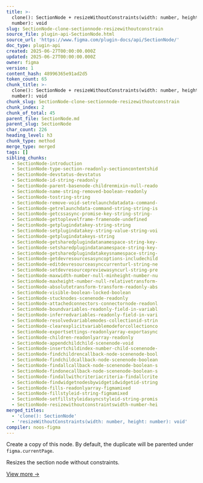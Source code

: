 ```yaml
---
title: >-
  clone(): SectionNode + resizeWithoutConstraints(width: number, height:
  number): void
slug: SectionNode-clone-sectionnode-resizewithoutconstrain
source_file: plugin-api-SectionNode.html
source_url: 'https://www.figma.com/plugin-docs/api/SectionNode/'
doc_type: plugin-api
created: 2025-06-27T00:00:00.000Z
updated: 2025-06-27T00:00:00.000Z
owner: figma
version: 1
content_hash: 48996365e91ad2d5
token_count: 65
chunk_title: >-
  clone(): SectionNode + resizeWithoutConstraints(width: number, height:
  number): void
chunk_slug: SectionNode-clone-sectionnode-resizewithoutconstrain
chunk_index: 2
chunk_of_total: 45
parent_file: SectionNode.md
parent_slug: SectionNode
char_count: 226
heading_level: h3
chunk_type: method
merge_type: merged
tags: []
sibling_chunks:
  - SectionNode-introduction
  - SectionNode-type-section-readonly-sectioncontentshid
  - SectionNode-devstatus-devstatus
  - SectionNode-id-string-readonly
  - SectionNode-parent-basenode-childrenmixin-null-reado
  - SectionNode-name-string-removed-boolean-readonly
  - SectionNode-tostring-string
  - SectionNode-remove-void-setrelaunchdatadata-command-
  - SectionNode-getrelaunchdata-command-string-string-is
  - SectionNode-getcssasync-promise-key-string-string-
  - SectionNode-gettoplevelframe-framenode-undefined
  - SectionNode-getplugindatakey-string-string
  - SectionNode-setplugindatakey-string-value-string-voi
  - SectionNode-getplugindatakeys-string
  - SectionNode-getsharedplugindatanamespace-string-key-
  - SectionNode-setsharedplugindatanamespace-string-key-
  - SectionNode-getsharedplugindatakeysnamespace-string-
  - SectionNode-getdevresourcesasyncoptions-includechild
  - SectionNode-editdevresourceasynccurrenturl-string-ne
  - SectionNode-setdevresourcepreviewasyncurl-string-pre
  - SectionNode-maxwidth-number-null-minheight-number-nu
  - SectionNode-maxheight-number-null-relativetransform-
  - SectionNode-absolutetransform-transform-readonly-abs
  - SectionNode-visible-boolean-locked-boolean
  - SectionNode-stucknodes-scenenode-readonly
  - SectionNode-attachedconnectors-connectornode-readonl
  - SectionNode-boundvariables-readonly-field-in-variabl
  - SectionNode-inferredvariables-readonly-field-in-vari
  - SectionNode-resolvedvariablemodes-collectionid-strin
  - SectionNode-clearexplicitvariablemodeforcollectionco
  - SectionNode-exportsettings-readonlyarray-exportasync
  - SectionNode-children-readonlyarray-readonly
  - SectionNode-appendchildchild-scenenode-void
  - SectionNode-insertchildindex-number-child-scenenode-
  - SectionNode-findchildrencallback-node-scenenode-bool
  - SectionNode-findchildcallback-node-scenenode-boolean
  - SectionNode-findallcallback-node-scenenode-boolean-s
  - SectionNode-findonecallback-node-scenenode-boolean-s
  - SectionNode-findallwithcriteriacriteria-findallcrite
  - SectionNode-findwidgetnodesbywidgetidwidgetid-string
  - SectionNode-fills-readonlyarray-figmamixed
  - SectionNode-fillstyleid-string-figmamixed
  - SectionNode-setfillstyleidasyncstyleid-string-promis
  - SectionNode-resizewithoutconstraintswidth-number-hei
merged_titles:
  - 'clone(): SectionNode'
  - 'resizeWithoutConstraints(width: number, height: number): void'
compiler: noos-figma
---
```


Create a copy of this node. By default, the duplicate will be parented under `figma.currentPage`.

Resizes the section node without constraints.

[View more →](/plugin-docs/api/properties/SectionNode-resizewithoutconstraints/)
